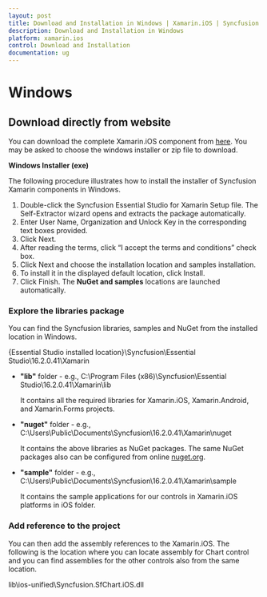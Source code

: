 ```yaml
---
layout: post
title: Download and Installation in Windows | Xamarin.iOS | Syncfusion
description: Download and Installation in Windows
platform: xamarin.ios
control: Download and Installation
documentation: ug
---
```


# Windows

## Download directly from website

You can download the complete Xamarin.iOS component from [here](https://www.syncfusion.com/downloads/xamarin). You may be asked to choose the windows installer or zip file to download.

**Windows Installer (exe)**

The following procedure illustrates how to install the installer of Syncfusion Xamarin components in Windows.

1. Double-click the Syncfusion Essential Studio for Xamarin Setup file. The Self-Extractor wizard opens and extracts the package automatically.
2. Enter User Name, Organization and Unlock Key in the corresponding text boxes provided.
3. Click Next.
4. After reading the terms, click “I accept the terms and conditions” check box.
5. Click Next and choose the installation location and samples installation.
6. To install it in the displayed default location, click Install.
7. Click Finish. The **NuGet and samples** locations are launched automatically.

### Explore the libraries package

You can find the Syncfusion libraries, samples and NuGet from the installed location in Windows.

{Essential Studio installed location}\Syncfusion\Essential Studio\16.2.0.41\Xamarin

* **"lib"** folder - e.g., C:\Program Files (x86)\Syncfusion\Essential Studio\16.2.0.41\Xamarin\lib

   It contains all the required libraries for Xamarin.iOS, Xamarin.Android, and Xamarin.Forms projects.

* **"nuget"** folder - e.g., C:\Users\Public\Documents\Syncfusion\16.2.0.41\Xamarin\nuget

   It contains the above libraries as NuGet packages. The same NuGet packages also can be configured from online [nuget.org](https://api.nuget.org/v3/index.json).

* **"sample"** folder - e.g., C:\Users\Public\Documents\Syncfusion\16.2.0.41\Xamarin\sample

   It contains the sample applications for our controls in Xamarin.iOS platforms in iOS folder.

### Add reference to the project

You can then add the assembly references to the Xamarin.iOS. The following is the location where you can locate assembly for Chart control and you can find assemblies for the other controls also from the same location.

lib\ios-unified\Syncfusion.SfChart.iOS.dll
